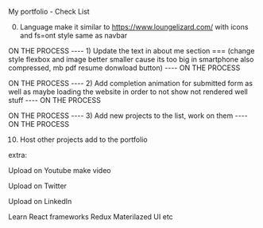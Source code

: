My portfolio - Check List

0) Language make it similar to https://www.loungelizard.com/ with icons and fs=ont style same as navbar

ON THE PROCESS ---- 1) Update the text in about me section === (change style flexbox and image better smaller cause its too big in smartphone also compressed, mb pdf resume donwload button) ---- ON THE PROCESS

ON THE PROCESS ---- 2) Add completion animation for submitted form as well as maybe loading the website in order to not show not rendered well stuff ---- ON THE PROCESS

ON THE PROCESS ---- 3) Add new projects to the list, work on them ---- ON THE PROCESS

<!-- 4) Make it more stylish maybe some animations could be a good use -->

<!-- 5) Clean up your code and make it crossbrowser secure and fast use MediaQueries and cramp javascript etc. -->

<!-- 7) Update the foto get new and better one -->

<!-- 8) Write a good as documentation for all your projects -->

<!-- 9) Last but not least update the resume and put it into the website so anyone could download it -->

10) Host other projects add to the portfolio

extra:

Upload on Youtube make video

Upload on Twitter 

Upload on LinkedIn 

Learn React frameworks Redux Materilazed UI etc